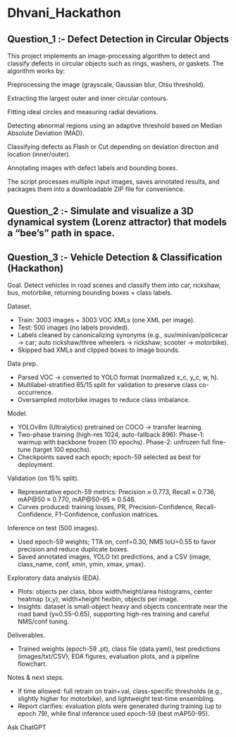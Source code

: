 # Dhvani_Hackathon

## Question_1 :- Defect Detection in Circular Objects
This project implements an image-processing algorithm to detect and classify defects in circular objects such as rings, washers, or gaskets.
The algorithm works by:

Preprocessing the image (grayscale, Gaussian blur, Otsu threshold).

Extracting the largest outer and inner circular contours.

Fitting ideal circles and measuring radial deviations.

Detecting abnormal regions using an adaptive threshold based on Median Absolute Deviation (MAD).

Classifying defects as Flash or Cut depending on deviation direction and location (inner/outer).

Annotating images with defect labels and bounding boxes.

The script processes multiple input images, saves annotated results, and packages them into a downloadable ZIP file for convenience.



## Question_2 :- Simulate and visualize a 3D dynamical system (Lorenz attractor) that models a “bee’s” path in space.



## Question_3 :- Vehicle Detection & Classification (Hackathon)
Goal. Detect vehicles in road scenes and classify them into car, rickshaw, bus, motorbike, returning bounding boxes + class labels.

Dataset.
 - Train: 3003 images + 3003 VOC XMLs (one XML per image).
 - Test: 500 images (no labels provided).
 - Labels cleaned by canonicalizing synonyms (e.g., suv/minivan/policecar → car; auto rickshaw/three wheelers → rickshaw; scooter → motorbike).
 - Skipped bad XMLs and clipped boxes to image bounds.

Data prep.
 - Parsed VOC → converted to YOLO format (normalized x_c, y_c, w, h).
 - Multilabel-stratified 85/15 split for validation to preserve class co-occurrence.
 - Oversampled motorbike images to reduce class imbalance.

Model.
 - YOLOv8m (Ultralytics) pretrained on COCO → transfer learning.
 - Two-phase training (high-res 1024, auto-fallback 896):
     Phase-1: warmup with backbone frozen (10 epochs).
     Phase-2: unfrozen full fine-tune (target 100 epochs).
 - Checkpoints saved each epoch; epoch-59 selected as best for deployment.

Validation (on 15% split).
 - Representative epoch-59 metrics: Precision ≈ 0.773, Recall ≈ 0.736, mAP@50 ≈ 0.770, mAP@50–95 ≈ 0.546.
 - Curves produced: training losses, PR, Precision-Confidence, Recall-Confidence, F1-Confidence, confusion matrices.

Inference on test (500 images).
 - Used epoch-59 weights; TTA on, conf=0.30, NMS IoU=0.55 to favor precision and reduce duplicate boxes.
 - Saved annotated images, YOLO txt predictions, and a CSV (image, class_name, conf, xmin, ymin, xmax, ymax).

Exploratory data analysis (EDA).
 - Plots: objects per class, bbox width/height/area histograms, center heatmap (x,y), width×height hexbin, objects per image.
 - Insights: dataset is small-object heavy and objects concentrate near the road band (y≈0.55–0.65), supporting high-res training and careful NMS/conf tuning.

Deliverables.
 - Trained weights (epoch-59 .pt), class file (data.yaml), test predictions (images/txt/CSV), EDA figures, evaluation plots, and a pipeline flowchart.

Notes & next steps.
 - If time allowed: full retrain on train+val, class-specific thresholds (e.g., slightly higher for motorbike), and lightweight test-time ensembling.
 - Report clarifies: evaluation plots were generated during training (up to epoch 79), while final inference used epoch-59 (best mAP50-95).









Ask ChatGPT

